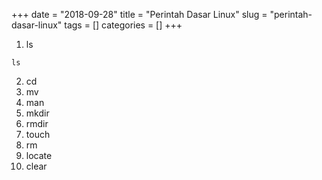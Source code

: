 +++ 
date = "2018-09-28"
title = "Perintah Dasar Linux"
slug = "perintah-dasar-linux" 
tags = []
categories = []
+++

1. ls
```
ls
```
2. cd
3. mv
4. man
5. mkdir
6. rmdir
7. touch
8. rm
9. locate
10. clear